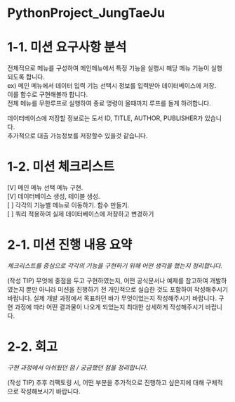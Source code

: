 # PythonProject_JungTaeJu

# 1-1. 미션 요구사항 분석 

전체적으로 메뉴를 구성하여 메인메뉴에서 특정 기능을 실행시 해당 메뉴 기능이 실행 되도록 합니다.<br>
ex) 메인 메뉴에서 데이터 입력 기능 선택시 정보를 입력받아 데이터베이스에 저장. <br>
이를 함수로 구현해볼까 합니다. <br>
전체 메뉴를 무한루프로 실행하여 종료 명령이 올때까지 루프를 돌게 하려합니다. 

데이터베이스에 저장할 정보로는 도서 ID, TITLE, AUTHOR, PUBLISHER가 있습니다. <br>
추가적으로 대출 가능정보를 저장할수 있을것 같습니다.

# 1-2. 미션 체크리스트

[V] 메인 메뉴 선택 메뉴 구현. <br>
[V] 데이터베이스 생성, 테이블 생성.<br>
[ ] 각각의 기능별 메뉴로 이동하기. 함수 만들기. <br>
[ ] 쿼리 적용하여 실제 데이터베이스에 저장하고 변경하기 <br>

# 2-1. 미션 진행 내용 요약

*체크리스트를 중심으로 각각의 기능을 구현하기 위해 어떤 생각을 했는지 정리합니다.*

(작성 TIP) 
무엇에 중점을 두고 구현하였는지, 어떤 공식문서나 예제를 참고하여 개발하였는지 뿐만 아니라 
미션을 진행하기 전 개인적으로 실습한 것도 포함하여 작성해주시기 바랍니다.
실제 개발 과정에서 목표하던 바가 무엇이었는지 작성해주시기 바랍니다.
구현 과정에 따라 어떤 결과물이 나오게 되었는지 최대한 상세하게 작성해주시기 바랍니다.


# 2-2. 회고

*구현 과정에서 아쉬웠던 점 / 궁금했던 점을 정리합니다.*

(작성 TIP) 
추후 리팩토링 시, 어떤 부분을 추가적으로 진행하고 싶은지에 대해 구체적으로 작성해보시기 바랍니다. 